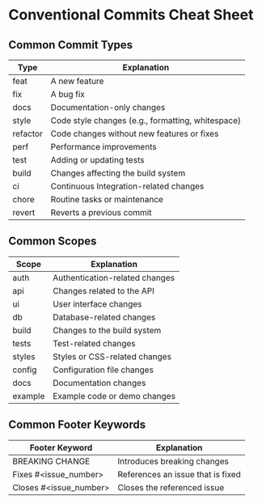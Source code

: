# Conventional Commits Cheat Sheet

## Common Commit Types

| Type      | Explanation |
|-----------|-------------|
| feat      | A new feature |
| fix       | A bug fix |
| docs      | Documentation-only changes |
| style     | Code style changes (e.g., formatting, whitespace) |
| refactor  | Code changes without new features or fixes |
| perf      | Performance improvements |
| test      | Adding or updating tests |
| build     | Changes affecting the build system |
| ci        | Continuous Integration-related changes |
| chore     | Routine tasks or maintenance |
| revert    | Reverts a previous commit |

## Common Scopes

| Scope    | Explanation |
|----------|-------------|
| auth     | Authentication-related changes |
| api      | Changes related to the API |
| ui       | User interface changes |
| db       | Database-related changes |
| build    | Changes to the build system |
| tests    | Test-related changes |
| styles   | Styles or CSS-related changes |
| config   | Configuration file changes |
| docs     | Documentation changes |
| example  | Example code or demo changes |

## Common Footer Keywords

| Footer Keyword       | Explanation |
|----------------------|-------------|
| BREAKING CHANGE      | Introduces breaking changes |
| Fixes #<issue_number>| References an issue that is fixed |
| Closes #<issue_number>| Closes the referenced issue |
